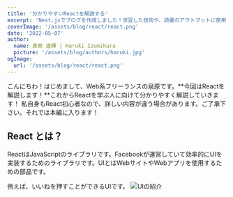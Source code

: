 ```yaml
---
title: '分かりやすいReactを解説する'
excerpt: 'Next.jsでブログを作成しました！学習した技術や、読書のアウトプットに使用します！'
coverImage: '/assets/blog/react/react.png'
date: '2022-05-07'
author:
  name: 泉原 遥輝 | Haruki Izumihara
  picture: '/assets/blog/authors/haruki.jpg'
ogImage:
  url: '/assets/blog/react/react.png'
---
```



こんにちわ！はじめまして、Web系フリーランスの泉原です。**今回はReactを解説します！**これからReactを学ぶ人に向けて分かりやすく解説していきます！
私自身もReact初心者なので、詳しい内容が違う場合があります。ご了承下さい。それでは本編に入ります！

## React とは？

ReactはJavaScriptのライブラリです。Facebookが運営していて効率的にUIを実装するためのライブラリです。UIとはWebサイトやWebアプリを使用するための部品です。

例えば、いいねを押すことができるUIです。
![UIの紹介]('/assets/images/home-og.jpg')